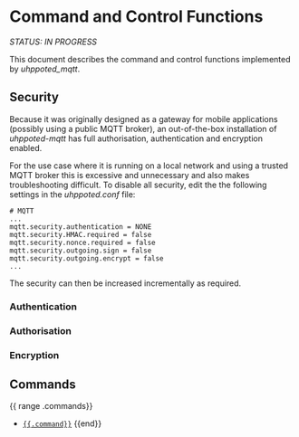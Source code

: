 # Command and Control Functions

*STATUS: IN PROGRESS*

This document describes the command and control functions implemented by _uhppoted_mqtt_.

## Security

Because it was originally designed as a gateway for mobile applications (possibly using a public
MQTT broker), an out-of-the-box installation of _uhppoted-mqtt_ has full authorisation, authentication
and encryption enabled.

For the use case where it is running on a local network and using a trusted MQTT broker this is excessive
and unnecessary and also makes troubleshooting difficult. To disable all security, edit the
the following settings in the _uhppoted.conf_ file:

```
# MQTT
...
mqtt.security.authentication = NONE
mqtt.security.HMAC.required = false
mqtt.security.nonce.required = false
mqtt.security.outgoing.sign = false
mqtt.security.outgoing.encrypt = false
...
```

The security can then be increased incrementally as required.

### Authentication

### Authorisation

### Encryption

## Commands

{{ range .commands}}
- [`{{.command}}`]({{.command}}.md)
{{end}}
